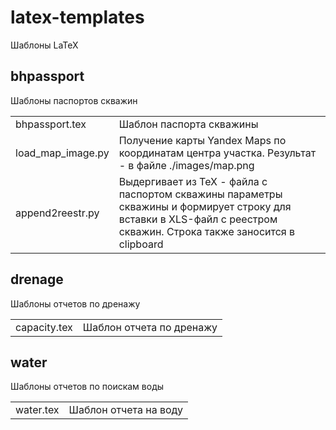 # latex-templates

Шаблоны LaTeX


## bhpassport
Шаблоны паспортов скважин

|||
--- | ---
| bhpassport.tex | Шаблон паспорта скважины |
| load_map_image.py | Получение карты Yandex Maps по координатам центра участка. Результат - в файле ./images/map.png |
| append2reestr.py | Выдергивает из TeX - файла с паспортом скважины параметры скважины и формирует строку для вставки в XLS-файл с реестром скважин. Строка также заносится в clipboard |



## drenage
Шаблоны отчетов по дренажу

|||
--- | ---
| capacity.tex | Шаблон отчета по дренажу |

## water
Шаблоны отчетов по поискам воды

|||
--- | ---
| water.tex | Шаблон отчета на воду |




